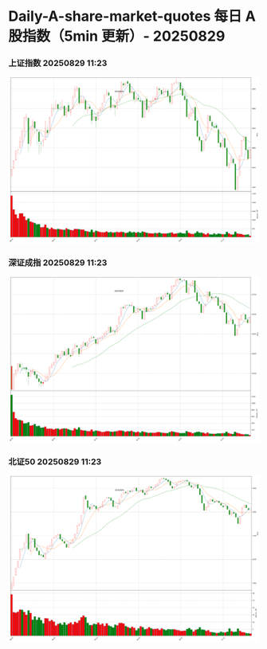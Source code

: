 
# Daily-A-share-market-quotes 每日 A 股指数（5min 更新）- 20250829

### 上证指数 20250829 11:23
![](./fig/2025/8/20250829-sh000001.png)

### 深证成指 20250829 11:23
![](./fig/2025/8/20250829-sz399001.png)

### 北证50 20250829 11:23
![](./fig/2025/8/20250829-bj899050.png)
